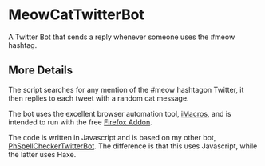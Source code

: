 # MeowCatTwitterBot
A Twitter Bot that sends a reply whenever someone uses the #meow hashtag.

## More Details
The script searches for any mention of the #meow hashtagon Twitter, it then replies to each tweet with a random cat message.

The bot uses the excellent browser automation tool, [iMacros](http://imacros.net/), and is intended to run with the free [Firefox Addon](https://addons.mozilla.org/en-US/firefox/addon/imacros-for-firefox/).

The code is written in Javascript and is based on my other bot, [PhSpellCheckerTwitterBot](https://github.com/accidentalrebel/PHSpellCheckerTwitterBot). The difference is that this uses Javascript, while the latter uses Haxe.
